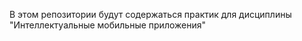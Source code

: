 В этом репозитории будут содержаться практик для дисциплины "Интеллектуальные мобильные приложения"
